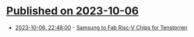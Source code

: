 # [Published on 2023-10-06](index.md)

* [2023-10-06, 22:48:00](https://soylentnews.org/article.pl?sid=23/10/05/063232&from=rss) - [Samsung to Fab Risc-V Chips for Tenstorren](https://soylentnews.org/article.pl?sid=23/10/05/063232&from=rss)
